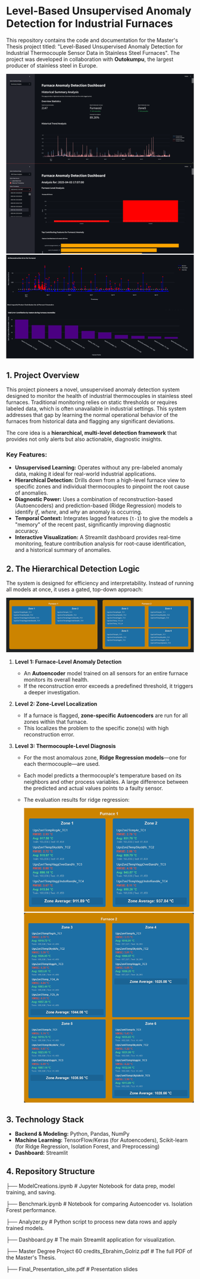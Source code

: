 # Level-Based Unsupervised Anomaly Detection for Industrial Furnaces

This repository contains the code and documentation for the Master's Thesis project titled: "Level-Based Unsupervised Anomaly Detection for Industrial Thermocouple Sensor Data in Stainless Steel Furnaces". The project was developed in collaboration with **Outokumpu**, the largest producer of stainless steel in Europe.

![Dashboard](Images/Dashboard.png)
![Furnace Summary](Images/FurnaceSummary.png)


## 1. Project Overview

This project pioneers a novel, unsupervised anomaly detection system designed to monitor the health of industrial thermocouples in stainless steel furnaces. Traditional monitoring relies on static thresholds or requires labeled data, which is often unavailable in industrial settings. This system addresses that gap by learning the normal operational behavior of the furnaces from historical data and flagging any significant deviations.

The core idea is a **hierarchical, multi-level detection framework** that provides not only alerts but also actionable, diagnostic insights.

### Key Features:
- **Unsupervised Learning:** Operates without any pre-labeled anomaly data, making it ideal for real-world industrial applications.
- **Hierarchical Detection:** Drills down from a high-level furnace view to specific zones and individual thermocouples to pinpoint the root cause of anomalies.
- **Diagnostic Power:** Uses a combination of reconstruction-based (Autoencoders) and prediction-based (Ridge Regression) models to identify *if*, *where*, and *why* an anomaly is occurring.
- **Temporal Context:** Integrates lagged features (`t-1`) to give the models a "memory" of the recent past, significantly improving diagnostic accuracy.
- **Interactive Visualization:** A Streamlit dashboard provides real-time monitoring, feature contribution analysis for root-cause identification, and a historical summary of anomalies.

## 2. The Hierarchical Detection Logic

The system is designed for efficiency and interpretability. Instead of running all models at once, it uses a gated, top-down approach:

![Structure](Images/structure.png)


1.  **Level 1: Furnace-Level Anomaly Detection**
    - An **Autoencoder** model trained on all sensors for an entire furnace monitors its overall health.
    - If the reconstruction error exceeds a predefined threshold, it triggers a deeper investigation.

2.  **Level 2: Zone-Level Localization**
    - If a furnace is flagged, **zone-specific Autoencoders** are run for all zones within that furnace.
    - This localizes the problem to the specific zone(s) with high reconstruction error.

3.  **Level 3: Thermocouple-Level Diagnosis**
    - For the most anomalous zone, **Ridge Regression models**—one for each thermocouple—are used.
    - Each model predicts a thermocouple's temperature based on its neighbors and other process variables. A large difference between the predicted and actual values points to a faulty sensor.
    - The evaluation results for ridge regression:
  
      
      ![F1 TCs](Images/F1_TCs.png)
      ![F2 TCs](Images/F2_TCs.png)


## 3. Technology Stack

- **Backend & Modeling:** Python, Pandas, NumPy
- **Machine Learning:** TensorFlow/Keras (for Autoencoders), Scikit-learn (for Ridge Regression, Isolation Forest, and Preprocessing)
- **Dashboard:** Streamlit


## 4. Repository Structure

├── ModelCreations.ipynb # Jupyter Notebook for data prep, model training, and saving.

├── Benchmark.ipynb # Notebook for comparing Autoencoder vs. Isolation Forest performance.

├── Analyzer.py # Python script to process new data rows and apply trained models.

├── Dashboard.py # The main Streamlit application for visualization.

├── Master Degree Project 60 credits_Ebrahim_Golriz.pdf # The full PDF of the Master's Thesis.

├── Final_Presentation_site.pdf # Presentation slides
